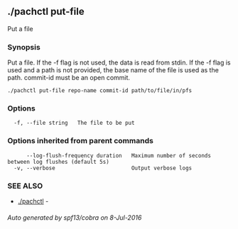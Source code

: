 ## ./pachctl put-file

Put a file

### Synopsis


Put a file.  If the -f flag is not used, the data is read from stdin.  If the -f flag is used and a path is not provided, the base name of the file is used as the path.  commit-id must be an open commit.

```
./pachctl put-file repo-name commit-id path/to/file/in/pfs
```

### Options

```
  -f, --file string   The file to be put
```

### Options inherited from parent commands

```
      --log-flush-frequency duration   Maximum number of seconds between log flushes (default 5s)
  -v, --verbose                        Output verbose logs
```

### SEE ALSO
* [./pachctl](./pachctl.md)	 - 

###### Auto generated by spf13/cobra on 8-Jul-2016
